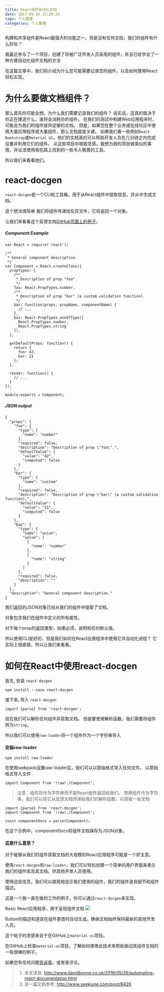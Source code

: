 ```yaml
---
title: React组件自动化文档
date: 2017-05-16 15:20:39
tags: 个人整理
categories: 个人整理
---
```


构建和共享组件是React最强大的功能之一，但是没有任何文档，我们的组件有什么好处？

我最近参与了一个项目，创建了将被广泛开发人员采用的组件，并且已经学会了一种方便自动化组件文档的方法

在这篇文章中，我们将介绍为什么您可能需要记录您的组件，以及如何使用React轻松实现。

# 为什么要做文档组件？
那么首先你可能会想，为什么我们需要记录我们的组件？
说实话，这真的取决于你正在建造什么，谁将会消耗你的组件。
在我们的测试中构建Web应用程序时，可能会为我们的组件提供足够的文档。
但是，如果您在整个业务或在线社区中使用大量应用程序或大量组件，那么文档就是关键。
如果我们看一些例如`React Bootstrap`或`Material UI`，他们的文档真的可以帮助开发人员在几分钟之内完成设置并利用它们的组件。
从这些项目中吸取灵感，我想为我的项目做类似的事情，并设法使用我在路上找到的一些令人敬畏的工具。

所以我们来看看他们。

# react-docgen
`react-docgen`是一个CLI和工具箱，用于从React组件中提取信息，并从中生成文档。

这个想法很简单 我们将组件传递给反应文件，它将返回一个对象。

让我们来看看这个反馈文档[GitHub页面上的例子](https://github.com/reactjs/react-docgen)。

##### Component Example
```
var React = require('react');

/**
 * General component description.
 */
var Component = React.createClass({
  propTypes: {
    /**
     * Description of prop "foo".
     */
    foo: React.PropTypes.number,
    /**
     * Description of prop "bar" (a custom validation function).
     */
    bar: function(props, propName, componentName) {
      // ...
    },
    baz: React.PropTypes.oneOfType([
      React.PropTypes.number,
      React.PropTypes.string
    ]),
  },

  getDefaultProps: function() {
    return {
      foo: 42,
      bar: 21
    };
  },

  render: function() {
    // ...
  }
});

module.exports = Component;
```
##### JSON output
```
{
  "props": {
    "foo": {
      "type": {
        "name": "number"
      },
      "required": false,
      "description": "Description of prop \"foo\".",
      "defaultValue": {
        "value": "42",
        "computed": false
      }
    },
    "bar": {
      "type": {
        "name": "custom"
      },
      "required": false,
      "description": "Description of prop \"bar\" (a custom validation function).",
      "defaultValue": {
        "value": "21",
        "computed": false
      }
    },
    "baz": {
      "type": {
        "name": "union",
        "value": [
          {
            "name": "number"
          },
          {
            "name": "string"
          }
        ]
      },
      "required": false,
      "description": ""
    }
  },
  "description": "General component description."
}
```
我们返回的JSON对象已经从我们的组件中提取了文档。

对象包含我们在组件中定义的所有属性。

对于每个prop的返回类型，如果必须，说明和任何默认值。

所以使用CLI是好的，但是我们如何在React应用程序中使用它并自动化进程？ 它实际上很直接，所以让我们来看看。

# 如何在React中使用react-docgen
首先, 安装 `react-docgen`
```
npm install --save react-docgen
```
接下来, 导入 `react-docgen`
```
import {parse} from 'react-docgen';
```
现在我们可以解析任何组件并获取文档。 但是要使用解析函数，我们需要将组件转为`string`。

所以我们可以使用`raw-loader`将一个组件作为一个字符串导入
#### 安装raw-loader
```
npm install raw-loader
```
在使用webpack设置raw-loader后，我们可以以原始格式导入任何文件。
以原始格式导入文件
```
import Component from '!raw!./Component';
```
> 注意：组件将作为字符串而不是React组件返回给我们。
使用组件作为字符串，我们可以将它从反馈文档传递给我们的解析函数，以获取一些文档

```
import {parse} from 'react-docgen';
import Component from '!raw!./Component';

const componentDocs = parse(Component);
```
在这个示例中，componentDocs将组件文档保存为JSON对象。
#### 这是什么意思？
对于能够从我们的组件获取文档的大规模的React应用程序可能是一个好主意。

使用`react-docgen`和`raw-loader`，我们可以轻松创建一个简单的用户界面来表示我们的组件库及其文档，供其他开发人员使用。

使用这些信息，我们可以直观地显示我们使用的组件，我们的组件道具细节和组件描述。

这是一个我一直在做的工作的例子，你可以通过`react-docgen`来实现。

Basic React应用程序，用于呈现组件文档
![](http://www.davidboyne.co.uk/images/docs.png)

Button的描述和道具在组件更改时自动生成，确保文档始终保持最新的其他开发人员。

这个帖子的灵感来自于在GitHub上`material-ui`项目。

在GitHub上检查`material-ui`项目，了解如何使用此技术来帮助驱动其组件文档的一些很棒的例子。

如果您有任何问题[告诉我](https://twitter.com/boyney123)，或发表评论。

> 1. 本文译自: http://www.davidboyne.co.uk/2016/05/26/automating-react-documentation.html
> 2. 另一篇文档参考: http://www.seekjune.com/post/8426